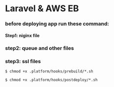 # Laravel & AWS EB

### before deploying app run these command: 

#### Step1: niginx file
### step2: queue and other files
### step3: ssl files

```
$ chmod +x .platform/hooks/prebuild/*.sh

$ chmod +x .platform/hooks/postdeploy/*.sh

```
